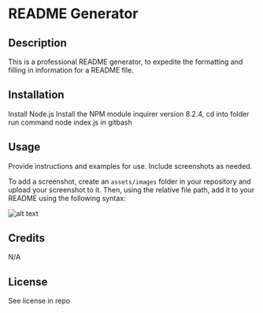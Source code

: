 # README Generator

## Description

This is a professional README generator, to expedite the formatting and filling in information for a README file.

## Installation

Install Node.js
Install the NPM module inquirer version 8.2.4,
cd into folder
run command node index.js in gitbash 

## Usage

Provide instructions and examples for use. Include screenshots as needed.

To add a screenshot, create an `assets/images` folder in your repository and upload your screenshot to it. Then, using the relative file path, add it to your README using the following syntax:

![alt text](assets/images/screenshot.png)

## Credits

N/A

## License

See license in repo

